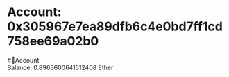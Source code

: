 
Account: 0x305967e7ea89dfb6c4e0bd7ff1cd758ee69a02b0
===================================================
  
#📜Account  
Balance: 0.8963600641512408 Ether
